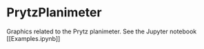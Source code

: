 # PrytzPlanimeter

Graphics related to the Prytz planimeter. See the Jupyter notebook [[Examples.ipynb]]
